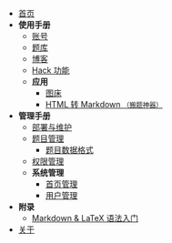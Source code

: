 - [首页](/)
- **使用手册**
  - [账号](/user/account)
  - [题库](/user/problem)
  - [博客](/user/blog)
  - [Hack 功能](/user/hack)
  - **应用**
    - [图床](/user/apps/image_hosting)
    - [HTML 转 Markdown <small>（搬题神器）</small>](/user/apps/html2markdown)
- **管理手册**
  - [部署与维护](/manage/deployment)
  - [题目管理](/manage/problem)
    - [题目数据格式](/manage/tutorial/problem_data)
  - [权限管理](/manage/permissions)
  - **系统管理**
    - [首页管理](/manage/super_manage/index)
    - [用户管理](/manage/super_manage/users)
- **附录**
  - [Markdown & LaTeX 语法入门](/others/markdown)
- [关于](/about)
